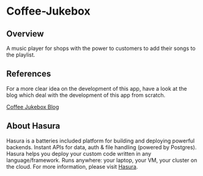 # Coffee-Jukebox

## Overview

A music player for shops with the power to customers to add their songs to the playlist.

## **References**

For a more clear idea on the development of this app, have a look at the blog which deal with the development of this app from scratch.

[Coffee Jukebox Blog](https://coffee-jukebox.blogspot.in)

## **About Hasura**

Hasura is a batteries included platform for building and deploying powerful backends. Instant APIs for data, auth & file handling (powered by Postgres). Hasura helps you deploy your custom code written in any language/framework. Runs anywhere: your laptop, your VM, your cluster on the cloud. For more information, please visit [Hasura](https://hasura.io/).
